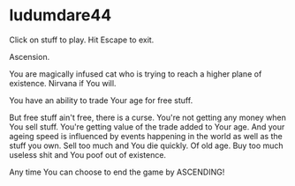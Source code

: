 # ludumdare44

Click on stuff to play. Hit Escape to exit.

Ascension.

You are magically infused cat who is trying to reach a higher plane of existence. Nirvana if You will. 

You have an ability to trade Your age for free stuff. 

But free stuff ain't free, there is a curse. You're not getting any money when You sell stuff. You're getting value of the trade added to Your age. And your ageing speed is influenced by events happening in the world as well as the stuff you own.
Sell too much and You die quickly. Of old age.
Buy too much useless shit and You poof out of existence.

Any time You can choose to end the game by ASCENDING!
